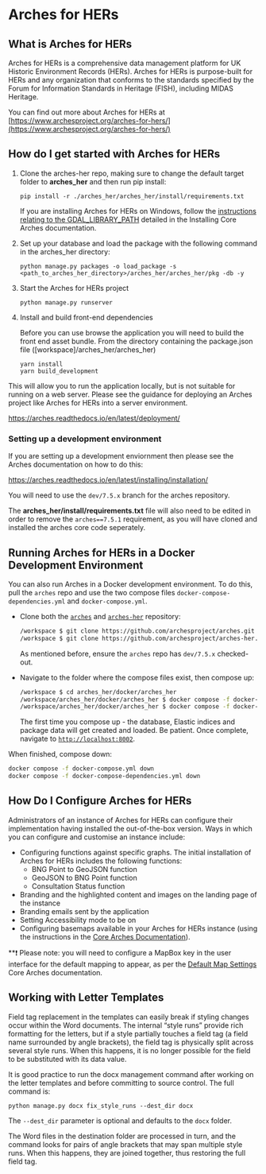 # Arches for HERs

## What is Arches for HERs

Arches for HERs is a comprehensive data management platform for UK Historic Environment Records (HERs). Arches for HERs is purpose-built for HERs and any organization that conforms to the standards specified by the Forum for Information Standards in Heritage (FISH), including MIDAS Heritage.

You can find out more about Arches for HERs at [https://www.archesproject.org/arches-for-hers/](https://www.archesproject.org/arches-for-hers/)


## How do I get started with Arches for HERs


1. Clone the arches-her repo, making sure to change the default target folder to **arches_her** and then run pip install:

   ```
   pip install -r ./arches_her/arches_her/install/requirements.txt
   ```

   If you are installing Arches for HERs on Windows, follow the [instructions relating to the GDAL_LIBRARY_PATH](https://arches.readthedocs.io/en/latest/installing/installation/#common-errors) detailed in the Installing Core Arches documentation.  

1. Set up your database and load the package with the following command in the arches_her directory:

   ```
   python manage.py packages -o load_package -s <path_to_arches_her_directory>/arches_her/arches_her/pkg -db -y
   ```

1. Start the Arches for HERs project

   ```
   python manage.py runserver
   ```

1. Install and build front-end dependencies

   Before you can use browse the application you will need to build the front end asset bundle. From the directory containing the package.json file ([workspace]/arches_her/arches_her)

   ```
   yarn install
   yarn build_development
   ```

This will allow you to run the application locally, but is not suitable for running on a web server. Please see the guidance for deploying an Arches project like Arches for HERs into a server environment.

   https://arches.readthedocs.io/en/latest/deployment/
   

### Setting up a development environment

If you are setting up a development enviornment then please see the Arches documentation on how to do this:

   https://arches.readthedocs.io/en/latest/installing/installation/

You will need to use the `dev/7.5.x` branch for the arches repository.

The **arches_her/install/requirements.txt** file will also need to be edited in order to remove the `arches==7.5.1` requirement, as you will have cloned and installed the arches core code seperately.



## Running Arches for HERs in a Docker Development Environment

You can also run Arches in a Docker development environment. To do this, pull the `arches` repo and use the two compose files `docker-compose-dependencies.yml` and `docker-compose.yml`.

- Clone both the [`arches`](https://github.com/archesproject/arches.git) and  [`arches-her`](https://github.com/archesproject/arches-her.git) repository:
  ```bash
  /workspace $ git clone https://github.com/archesproject/arches.git
  /workspace $ git clone https://github.com/archesproject/arches-her.git arches_her
  ```
  As mentioned before, ensure the `arches` repo has `dev/7.5.x` checked-out.

- Navigate to the folder where the compose files exist, then compose up:
  ```bash
  /workspace $ cd arches_her/docker/arches_her
  /workspace/arches_her/docker/arches_her $ docker compose -f docker-compose-dependencies.yml up -d
  /workspace/arches_her/docker/arches_her $ docker compose -f docker-compose.yml up -d
  ```
  The first time you compose up - the database, Elastic indices and package data will get created and loaded. Be patient. Once complete, navigate to [`http://localhost:8002`](http://localhost:8002). 

When finished, compose down:
  ```bash
  docker compose -f docker-compose.yml down
  docker compose -f docker-compose-dependencies.yml down
  ```


## How Do I Configure Arches for HERs

Administrators of an instance of Arches for HERs can configure their implementation having installed the out-of-the-box version.  Ways in which you can configure and customise an instance include:

- Configuring functions against specific graphs.  The initial installation of Arches for HERs includes the following functions:
    - BNG Point to GeoJSON function
    - GeoJSON to BNG Point function
    - Consultation Status function
- Branding and the highlighted content and images on the landing page of the instance
- Branding emails sent by the application
- Setting Accessibility mode to be on
- Configuring basemaps available in your Arches for HERs instance (using the instructions in the [Core Arches Documentation](https://arches.readthedocs.io/en/latest/administering/managing-map-layers/#basemaps-and-overlays)).

**❗️ Please note: you will need to configure a MapBox key in the user interface for the default mapping to appear, as per the [Default Map Settings](https://arches.readthedocs.io/en/latest/configuring/arches-system-settings/#default-map-settings) Core Arches documentation.



## Working with Letter Templates

Field tag replacement in the templates can easily break if styling changes occur within the Word documents. The internal &ldquo;style runs&rdquo; provide rich formatting for the letters, but if a style partially touches a field tag (a field name surrounded by angle brackets), the field tag is physically split across several style runs. When this happens, it is no longer possible for the field to be substituted with its data value.

It is good practice to run the docx management command after working on the letter templates and before committing to source control. The full command is:

```
python manage.py docx fix_style_runs --dest_dir docx
```

The `--dest_dir` parameter is optional and defaults to the `docx` folder.

The Word files in the destination folder are processed in turn, and the command looks for pairs of angle brackets that may span multiple style runs. When this happens, they are joined together, thus restoring the full field tag.